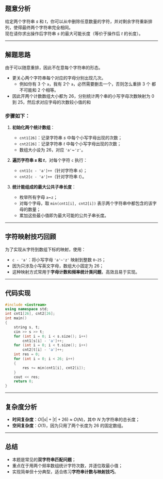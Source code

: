 ## 题意分析

给定两个字符串 $s$ 和 $t$，你可以从中删除任意数量的字符，并对剩余字符重新排列，使得最终两个字符串完全相同。  
现在请你求出操作后字符串 $s$ 的最大可能长度（等价于操作后 $t$ 的长度）。

---

## 解题思路

由于可以随意重排，因此不在意每个字符串的形态。

- 更关心两个字符串每个对应的字母分别出现几次。
    - 例如你有 $3$ 个 `a`，我有 $2$个 `a`，必然需要删去一个，否则怎么重排 $3$ 个 都不可能和 $2$ 个相等。
- 因此开两个计数数组大小都为 $26$，分别统计两个串的小写字母次数映射为 $0$ 到 $25$，然后求对应字母的次数较小值的和

### 步骤如下：

1. **初始化两个统计数组**：
      - `cnt1[26]`：记录字符串 $s$ 中每个小写字母出现的次数；
      - `cnt2[26]`：记录字符串 $t$ 中每个小写字母出现的次数；
      - 数组大小设为 26，对应 `'a'`~`'z'`。

2. **遍历字符串 $s$ 和 $t$**，对每个字符 `c` 执行：
      - `cnt1[c - 'a']++`（针对字符串 $s$）；
      - `cnt2[c - 'a']++`（针对字符串 $t$）。

3. **统计能组成的最大公共子串长度**：
      - 枚举所有字母 `a`~`z`；
      - 对每个字母，取 `min(cnt1[i], cnt2[i])` 表示两个字符串中都包含的该字母的数量；
      - 累加这些最小值即为最大可能的公共子串长度。

---

## 字符映射技巧回顾

为了实现从字符到数组下标的映射，使用：

- `c - 'a'`：将小写字母 `'a'~'z'` 映射到整数 `0~25`；
- 因为只涉及小写英文字母，数组大小固定为 26；
- 这种映射方式常用于**字母计数和频率统计类问题**，高效且易于实现。

---

## 代码实现



```cpp
#include <iostream>
using namespace std;
int cnt1[26], cnt2[26];
int main() 
{
    string s, t;
    cin >> s >> t;
    for (int i = 0; i < s.size(); i++) 
        cnt1[s[i] - 'a']++;
    for (int i = 0; i < t.size(); i++) 
        cnt2[t[i] - 'a']++;
    int res = 0;
    for (int i = 0; i < 26; i++) 
    {
        res += min(cnt1[i], cnt2[i]);
    }
    cout << res;
    return 0;
}
```



---


## 复杂度分析

- **时间复杂度**：$O(|s| + |t| + 26)$ ≈ $O(N)$，其中 $N$ 为字符串的总长度；
- **空间复杂度**：$O(1)$，因为只用了两个长度为 26 的固定数组。

---



## 总结

- 本题是常见的**双字符串匹配问题**；
- 重点在于用两个频率数组统计字符次数，并逐位取最小值；
- 实现简单但十分典型，适合练习**字符串计数与映射技巧**。
